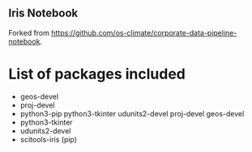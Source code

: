 
## Iris Notebook
Forked from https://github.com/os-climate/corporate-data-pipeline-notebook.

List of packages included
=========================


* geos-devel
* proj-devel
* python3-pip python3-tkinter udunits2-devel proj-devel geos-devel
* python3-tkinter
* udunits2-devel
* scitools-iris (pip)
